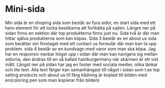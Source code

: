 # Mini-sida
Min sida är en shoping sida som består av fyra sidor, en start sida med ett hero element för att locka besökarna att fortkätta på sajten. Längre ner på sidan finns en sektion där top produkterna finns just nu. Sida två är där man hittar själva produkterna som kan köpas. Sida 3 består av en about us sida som berättar om företaget med ett contact us formulär där man kan ta upp problem. sida 4 består av en kundvagn med varor som man ska köpa. Jag har en responsiv navbar högst upp i sidan där man kan navigera sig mellan sidorna, den ändras till en så kallad hamburgermeny när skärmen är ett vist mått. Längst ner på sidan har jag en footer med sociala medier, olika länkar och lite text. Alla text färger kan samanhängast till något i sidan som t.ex top selling products och about us h1 färg kådning är koplad till bilden med en(coloring pen som man kopierar från bilden)
